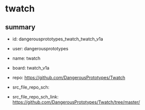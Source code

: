 # twatch
 
## summary 
* id: dangerousprototypes_twatch_twatch_v1a
* user: dangerousprototypes
* name: twatch
* board: twatch_v1a
* repo: https://github.com/DangerousPrototypes/Twatch



* src_file_repo_sch: 
* src_file_repo_sch_link: https://github.com/DangerousPrototypes/Twatch/tree/master/






